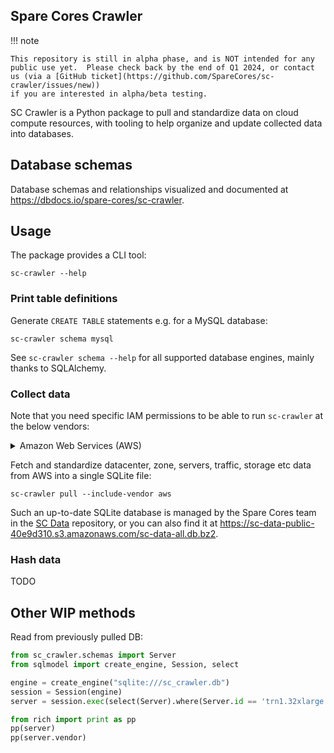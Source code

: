## Spare Cores Crawler

!!! note

    This repository is still in alpha phase, and is NOT intended for any
    public use yet.  Please check back by the end of Q1 2024, or contact
    us (via a [GitHub ticket](https://github.com/SpareCores/sc-crawler/issues/new))
    if you are interested in alpha/beta testing.

SC Crawler is a Python package to pull and standardize data on cloud
compute resources, with tooling to help organize and update collected
data into databases.

## Database schemas

Database schemas and relationships visualized and documented at
<https://dbdocs.io/spare-cores/sc-crawler>.

## Usage

The package provides a CLI tool:

```shell
sc-crawler --help
```

### Print table definitions

Generate `CREATE TABLE` statements e.g. for a MySQL database:

```shell
sc-crawler schema mysql
```

See `sc-crawler schema --help` for all supported database engines,
mainly thanks to SQLAlchemy.

### Collect data

Note that you need specific IAM permissions to be able to run `sc-crawler` at the below vendors:

<details>

<summary>Amazon Web Services (AWS)</summary>

```json
{
    "Version": "2012-10-17",
    "Statement": [
        {
            "Sid": "AllowCrawler",
            "Effect": "Allow",
            "Action": [
                "pricing:ListPriceLists",
                "pricing:GetPriceListFileUrl",
                "pricing:GetProducts",
                "ec2:DescribeRegions",
                "ec2:DescribeAvailabilityZones",
                "ec2:DescribeInstanceTypes"
            ],
            "Resource": "*"
        }
    ]
}
```

</details>

Fetch and standardize datacenter, zone, servers, traffic, storage etc data from AWS into a single SQLite file:

```shell
sc-crawler pull --include-vendor aws
```

Such an up-to-date SQLite database is managed by the Spare Cores team in the
[SC Data](https://github.com/SpareCores/sc-data) repository, or you can also
find it at <https://sc-data-public-40e9d310.s3.amazonaws.com/sc-data-all.db.bz2>.

### Hash data

TODO


## Other WIP methods

Read from previously pulled DB:

```py
from sc_crawler.schemas import Server
from sqlmodel import create_engine, Session, select

engine = create_engine("sqlite:///sc_crawler.db")
session = Session(engine)
server = session.exec(select(Server).where(Server.id == 'trn1.32xlarge')).one()

from rich import print as pp
pp(server)
pp(server.vendor)
```
